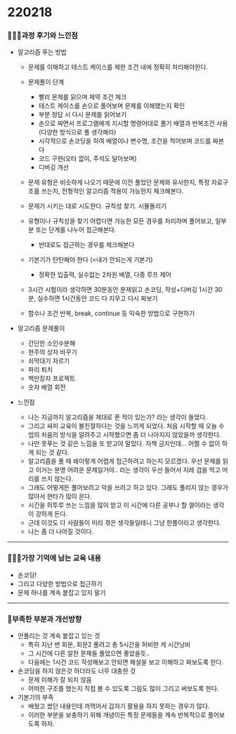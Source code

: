 # 220218

### 👨🏼‍🏫과정 후기와 느낀점

- 알고리즘 푸는 방법
  - 문제를 이해하고 테스트 케이스를 제한 조건 내에 정확히 처리해야한다.
  - 문제풀이 단계
    - 빨리 문제를 읽으며 제약 조건 체크
    - 테스트 케이스를 손으로 풀어보며 문제를 이해했는지 확인
    - 부분 정답 시 다시 문제를 읽어보기
    - 손으로 짜면서 프로그램에게 지시할 명령어대로 풀기 배열과 반복조건 사용 (다양한 방식으로 풀 생각해라)
    - 시각적으로 손코딩을 하여 배열이나 변수명, 조건을 적어보며 코드를 짜본다
    - 코드 구현(오타 없이, 주석도 달아보며)
    - 디버깅 개선

  - 문제 유형은 비슷하게 나오기 때문에 이전 풀었던 문제와 유사한지, 특정 자료구조를 쓰는지, 전형적인 알고리즘 적용이 가능한지 체크해본다.
  - 문제가 시키는 대로 시도한다. 규칙성 찾기. 시뮬돌리기
  - 유형이나 규칙성을 찾기 어렵다면 가능한 모든 경우를 처리하며 풀어보고, 일부분 또는 단계를 나누어 접근해본다.
    - 반대로도 접근하는 경우를 체크해본다

  - 기본기가 탄탄해야 한다 (<내가 안되는게 기본기)
    - 정확한 입출력, 실수없는 2차원 배열, 다중 루프 제어

  - 3시간 시험이라 생각하면 30분동안 문제읽고 손코딩, 작성+디버깅 1시간 30분, 실수하면 1시간동안 코드 다 지우고 다시 짜보기
  - 함수나 조건 반복, break, continue 등 익숙한 방법으로 구현하기

- 알고리즘 문제풀이
  - 간단한 소인수분해
  - 현주의 상자 바꾸기
  - 쇠막대기 자르기
  - 파리 퇴치
  - 백만장자 프로젝트
  - 숫자 배열 회전
- 느낀점
  - 나는 지금까지 알고리즘을 제대로 푼 적이 있는가? 라는 생각이 들었다.
  - 그리고 싸피 교육이 불친절하다는 것을 느끼게 되었다. 처음 시작할 때 오늘 수업의 처음의 방식을 알려주고 시작했으면 좀 더 나아지지 않았을까 생각한다.
  - 나만 못푸는 것 같은 느낌을 또 받고야 말았다. 자책 금지인데... 어쩔 수 없이 하게 되는 것 같다.
  - 알고리즘을 풀 때 왜이렇게 어렵게 접근하려고 하는지 모르겠다. 우선 문제를 읽고 이거는 분명 어려운 문제일거야.. 라는 생각이 우선 들어서 지레 겁을 먹고 머리를 쓰지 않는다.
  - 그래도 어떻게든 풀어보려고 악을 쓰려고 하고 있다. 그래도 풀리지 않는 경우가 많아서 현타가 많이 온다.
  - 시간을 허투루 쓰는 느낌을 많이 받고 이 시간에 다른 공부나 할 껄이라는 생각이 강하게 든다.
  - 근데 이것도 다 사람들이 미리 겪은 생각들일테니 그냥 한풀이라고 생각한다.
  - 나는 좀 더 나아질 것이다.


---

### 💁🏼‍♂️가장 기억에 남는 교육 내용

- 손코딩! 
- 그리고 다양한 방법으로 접근하기
- 문제 하나를 계속 붙잡고 있지 말기

---

### 💫부족한 부분과 개선방향

- 안풀리는 것 계속 붙잡고 있는 것
  - 특히 지난 번 회문, 회문2 풀려고 총 5시간을 허비한 게 시간낭비
  - 그 시간에 다른 알찬 문제들 풀었으면 좋았을듯..
  - 다음에는 1시간 코드 작성해보고 안되면 해설을 보고 이해하고 짜보도록 한다.
- 손코딩을 하지 않은것 하더라도 너무 대충한 것
  - 문제 이해가 잘 되지 않음
  - 어떠한 구조를 했는지 직접 볼 수 있도록 그림도 많이 그리고 써보도록 한다.
- 기본기의 부족
  - 배웠고 썼던 내용인데 까먹어서 갑자기 활용을 하지 못하는 경우가 많다.
  - 이러한 부분을 보충하기 위해 개념이든 특정 문제들을 계속 반복적으로 풀어보도록 하자.
